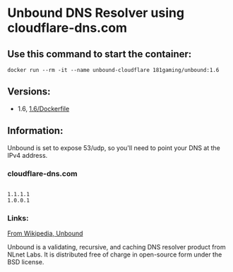 # Unbound DNS Resolver using cloudflare-dns.com

## Use this command to start the container: 

```
docker run --rm -it --name unbound-cloudflare 181gaming/unbound:1.6
```

## Versions:

* 1.6, [1.6/Dockerfile](https://github.com/nicholashoule/docker/tree/master/unbound/1.6)

## Information:

Unbound is set to expose 53/udp, so you'll need to point your DNS at the IPv4 address.

### cloudflare-dns.com

```

1.1.1.1
1.0.0.1

```

### Links:

[From Wikipedia, Unbound](https://en.wikipedia.org/wiki/Unbound_(DNS_server))

Unbound is a validating, recursive, and caching DNS resolver product from NLnet Labs. It is distributed free of charge in open-source form under the BSD license.
